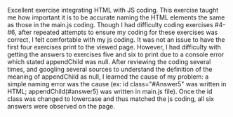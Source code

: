 Excellent exercise integrating HTML with JS coding.
This exercise taught me how important it is to be accurate naming the HTML elements the same as those in the main.js coding. Though I had difficulty coding exercises #4-#6, after repeated attempts to ensure my coding for these exercises was correct, I felt comfortable with my js coding.  It was not an issue to have the first four exercises print to the viewed page. However, I had difficulty with getting the answers to exercises five and six to print due to a console error which stated appendChild was null.  After reviewing the coding several times, and googling several sources to understand the definition of the meaning of appendChild as null, I learned the cause of my problem: a simple naming error was the cause (ex: id class="#Answer5" was written in HTML; appendChild(#answer5) was written in main.js file). Once the id class was changed to lowercase and thus matched the js coding, all six answers were observed on the page. 